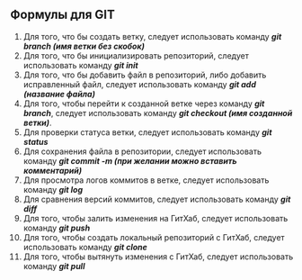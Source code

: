 ## Формулы для GIT
1. Для того, что бы создать ветку, следует использовать команду **_git branch (имя ветки без скобок)_**
2. Для того, что бы инициализировать репозиторий, следует использовать команду **_git init_**
3. Для того, что бы добавить файл в репозиторий, либо добавить исправленный файл, следует использовать команду **_git add (название файла)_**
4. Для того, чтобы перейти к созданной ветке через команду **_git branch_**, следует использовать команду **_git checkout (имя созданной ветки)_**.
5. Для проверки статуса ветки, следует использовать команду **_git status_**
6. Для сохранения файла в репозитории, следует использовать команду **_git commit -m (при желании можно вставить комментарий)_**
7. Для просмотра логов коммитов в ветке, следует использовать команду **_git log_**
8. Для сравнения версий коммитов, следует использовать команду **_git diff_**
10. Для того, чтобы залить изменения на ГитХаб, следует использовать команду **_git push_**
11. Для того, чтобы создать локальный репозиторий с ГитХаб, следует использовать команду **_git clone_**
12. Для того, чтобы вытянуть изменения с ГитХаб, следует использовать команду **_git pull_**